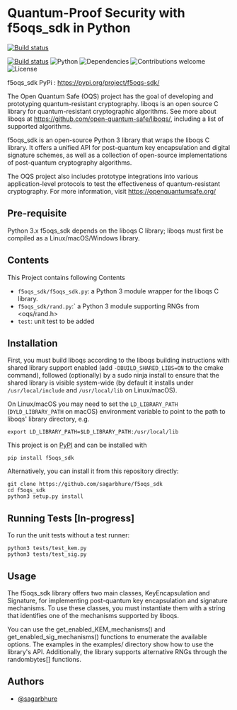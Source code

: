 
# Quantum-Proof Security with f5oqs_sdk in Python 

[![Build status](https://www.python.org/static/community_logos/python-logo.png)](https://pypi.org/project/f5oqs-sdk/)

[![Build status](https://ci.appveyor.com/api/projects/status/jjo1ti9l5e0grgln?svg=true)](https://github.com/sagarbhure/f5oqs_sdk/releases/tag/v2.0) ![Python](https://img.shields.io/badge/python-v3.6+-blue.svg)  ![Dependencies](https://img.shields.io/badge/dependencies-up%20to%20date-brightgreen.svg)  ![Contributions welcome](https://img.shields.io/badge/contributions-welcome-orange.svg)  ![License](https://img.shields.io/badge/license-MIT-blue.svg)

f5oqs_sdk PyPi : https://pypi.org/project/f5oqs-sdk/

The Open Quantum Safe (OQS) project has the goal of developing and prototyping quantum-resistant cryptography.
liboqs is an open source C library for quantum-resistant cryptographic algorithms. See more about liboqs at https://github.com/open-quantum-safe/liboqs/, including a list of supported algorithms.



f5oqs_sdk is an open-source Python 3 library that wraps the liboqs C library. It offers a unified API for post-quantum key encapsulation and digital signature schemes, as well as a collection of open-source implementations of post-quantum cryptography algorithms. 

The OQS project also includes prototype integrations into various application-level protocols to test the effectiveness of quantum-resistant cryptography. For more information, visit https://openquantumsafe.org/
## Pre-requisite
Python 3.x f5oqs_sdk depends on the liboqs C library; liboqs must first be compiled as a Linux/macOS/Windows library.
## Contents 

This Project contains following Contents

- `f5oqs_sdk/f5oqs_sdk.py`: a Python 3 module wrapper for the liboqs C library.
- `f5oqs_sdk/rand.py`:` a Python 3 module supporting RNGs from <oqs/rand.h>
- `test`: unit test to be added



## Installation

First, you must build liboqs according to the liboqs building instructions with shared library support enabled (add `-DBUILD_SHARED_LIBS=ON` to the cmake command), followed (optionally) by a sudo ninja install to ensure that the shared library is visible system-wide (by default it installs under `/usr/local/include` and `/usr/local/lib` on Linux/macOS).

On Linux/macOS you may need to set the `LD_LIBRARY_PATH` (`DYLD_LIBRARY_PATH` on macOS) environment variable to point to the path to liboqs' library directory, e.g.
```
export LD_LIBRARY_PATH=$LD_LIBRARY_PATH:/usr/local/lib
```

This project is on [PyPI](https://pypi.org/project/f5oqs-sdk/) and can be installed with

```
pip install f5oqs_sdk
```

Alternatively, you can install it from this repository directly:


```
git clone https://github.com/sagarbhure/f5oqs_sdk
cd f5oqs_sdk
python3 setup.py install
```


## Running Tests [In-progress]



To run the unit tests without a test runner:
```
python3 tests/test_kem.py
python3 tests/test_sig.py
```

## Usage

The f5oqs_sdk library offers two main classes, KeyEncapsulation and Signature, for implementing post-quantum key encapsulation and signature mechanisms. To use these classes, you must instantiate them with a string that identifies one of the mechanisms supported by liboqs.

You can use the get_enabled_KEM_mechanisms() and get_enabled_sig_mechanisms() functions to enumerate the available options. The examples in the examples/ directory show how to use the library's API. Additionally, the library supports alternative RNGs through the randombytes[] functions.
## Authors

- [@sagarbhure](https://www.github.com/sagarbhure)

